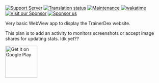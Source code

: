 [![Support Server](https://img.shields.io/discord/364313717720219651.svg?color=7289da&label=TrainerDex&logo=discord&style=flat)](https://discord.gg/bDPnJ2)
[![Translation status](https://hosted.weblate.org/widgets/trainerdex/-/android/svg-badge.svg)](https://hosted.weblate.org/engage/trainerdex/)
[![Maintenance](https://img.shields.io/static/v1?label=Maintained?&message=yes&color=green&style=flat)](#)
[![wakatime](https://wakatime.com/badge/github/TrainerDex/AndroidApp.svg?style=flat)](https://wakatime.com/badge/github/TrainerDex/AndroidApp)
[![Visit our Sponsor](https://img.shields.io/static/v1?label=Sponsored+by&message=Wynaut+Wyandotte&color=7289da&logo=discord&style=flat)](https://discord.gg/jJKVAPw4Pw)
[![Sponsor us](https://img.shields.io/static/v1?label=Patreon&message=TrainerDexApp&color=ff424d&style=flat)](https://www.patreon.com/TrainerDexApp)

Very basic WebView app to display the TrainerDex website. 

This plan is to add an activity to monitors screenshots or accept image shares for updating stats. Idk yet??

<a href='https://play.google.com/store/apps/details?id=dev.turnr.trainerdex&utm_source=GitHub&pcampaignid=pcampaignidMKT-Other-global-all-co-prtnr-py-PartBadge-Mar2515-1'><img alt='Get it on Google Play' src='https://play.google.com/intl/en_us/badges/static/images/badges/en_badge_web_generic.png' height="100"/></a>
